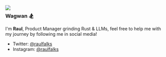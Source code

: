 <img align="left" src="https://cdn.discordapp.com/attachments/742720523150032947/1227762589413675050/nerv-logo-vector_1.png?ex=66299604&is=66172104&hm=2715e2ab7fa7d6967c6cbe99e2c18e1fa4e1d8041047803363a230f3ef3a1b5b&">

### Wagwan :snowboarder:

I'm **Raul**, Product Manager grinding Rust & LLMs, feel free to help me with my journey by following me in social media!

- Twitter: [@raulfalks](https://twitter.com/raulfalks)
- Instagram: [@raulfalks](https://instagram.com/raulfalks)

<br>
